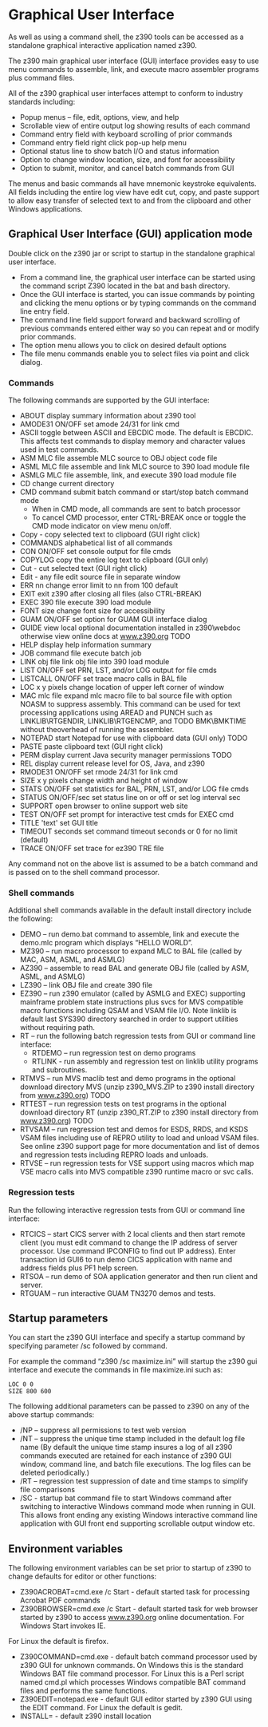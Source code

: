 # Graphical User Interface

As well as using a command shell, the z390 tools can be accessed as a standalone graphical interactive application named z390.

The z390 main graphical user interface (GUI) interface provides easy to use menu 
commands to assemble, link, and execute macro assembler programs plus command files.

All of the z390 graphical user interfaces attempt to conform to industry standards
including:

* Popup menus – file, edit, options, view, and help
* Scrollable view of entire output log showing results of each command
* Command entry field with keyboard scrolling of prior commands
* Command entry field right click pop-up help menu
* Optional status line to show batch I/O and status information
* Option to change window location, size, and font for accessibility
* Option to submit, monitor, and cancel batch commands from GUI

The menus and basic commands all have mnemonic keystroke equivalents. All
fields including the entire log view have edit cut, copy, and paste support to allow
easy transfer of selected text to and from the clipboard and other Windows
applications.

## Graphical User Interface (GUI) application mode

Double click on the z390 jar or script to startup in the
standalone graphical user interface.

* From a command line, the graphical user interface can be started
using the command script Z390 located in the bat and bash directory.
* Once the GUI interface is started, you can issue commands by
pointing and clicking the menu options or by typing commands on the
command line entry field. 
* The command line field support forward and backward scrolling of 
previous commands entered either way so you can repeat and or modify 
prior commands. 
* The option menu allows you to click on desired default options
* The file menu commands enable you to select files via point and click dialog. 

### Commands

The following commands are supported by the GUI interface:

* ABOUT display summary information about z390 tool
* AMODE31 ON/OFF set amode 24/31 for link cmd
* ASCII toggle between ASCII and EBCDIC mode. The default is EBCDIC. This affects test commands to
display memory and character values used in test commands.
* ASM MLC file assemble MLC source to OBJ object code file
* ASML MLC file assemble and link MLC source to 390 load module file
* ASMLG MLC file assemble, link, and execute 390 load module file
* CD change current directory
* CMD command submit batch command or start/stop batch command mode
    * When in CMD mode, all commands are sent to batch processor
    * To cancel CMD processor, enter CTRL-BREAK once or toggle the CMD mode indicator on view menu on/off.
* Copy - copy selected text to clipboard (GUI right click)
* COMMANDS alphabetical list of all commands
* CON ON/OFF set console output for file cmds
* COPYLOG copy the entire log text to clipboard (GUI only)
* Cut - cut selected text (GUI right click)
* Edit - any file edit source file in separate window
* ERR nn change error limit to nn from 100 default
* EXIT exit z390 after closing all files (also CTRL-BREAK)
* EXEC 390 file execute 390 load module
* FONT size change font size for accessibility
* GUAM ON/OFF set option for GUAM GUI interface dialog
* GUIDE view local optional documentation installed in z390\webdoc otherwise view online docs at www.z390.org TODO
* HELP display help information summary
* JOB command file execute batch job
* LINK obj file link obj file into 390 load module
* LIST ON/OFF set PRN, LST, and/or LOG output for file cmds
* LISTCALL ON/OFF set trace macro calls in BAL file
* LOC x y pixels change location of upper left corner of window
* MAC mlc file expand mlc macro file to bal source file with option NOASM to suppress assembly. This command can be used for text processing applications using AREAD and PUNCH such as LINKLIB\RTGENDIR, LINKLIB\RTGENCMP, and TODO BMK\BMKTIME without theoverhead of running the assembler.
* NOTEPAD start Notepad for use with clipboard data (GUI only) TODO
* PASTE paste clipboard text (GUI right click)
* PERM display current Java security manager permissions TODO
* REL display current release level for OS, Java, and z390
* RMODE31 ON/OFF set rmode 24/31 for link cmd
* SIZE x y pixels change width and height of window
* STATS ON/OFF set statistics for BAL, PRN, LST, and/or LOG file cmds
* STATUS ON/OFF/sec set status line on or off or set log interval sec
* SUPPORT open browser to online support web site
* TEST ON/OFF set prompt for interactive test cmds for EXEC cmd
* TITLE 'text' set GUI title
* TIMEOUT seconds set command timeout seconds or 0 for no limit (default)
* TRACE ON/OFF set trace for ez390 TRE file

Any command not on the above list is assumed to be a batch
command and is passed on to the shell command processor.

### Shell commands

Additional shell commands available in the default install directory
include the following:

* DEMO – run demo.bat command to assemble, link and execute the demo.mlc program which displays “HELLO WORLD”.
* MZ390 – run macro processor to expand MLC to BAL file (called by MAC, ASM, ASML, and ASMLG)
* AZ390 – assemble to read BAL and generate OBJ file (called by ASM, ASML, and ASMLG)
* LZ390 – link OBJ file and create 390 file
* EZ390 – run z390 emulator (called by ASMLG and EXEC) supporting mainframe problem state
  instructions plus svcs for MVS compatible macro functions including QSAM and VSAM file I/O. 
  Note linklib is default last SYS390 directory searched in order to support utilities without 
  requiring path.
* RT – run the following batch regression tests from GUI or command line interface:
    * RTDEMO – run regression test on demo programs
    * RTLINK - run assembly and regression test on linklib utility programs and subroutines.
* RTMVS – run MVS maclib test and demo programs in the optional download directory MVS 
  (unzip z390_MVS.ZIP to z390 install directory from www.z390.org) TODO
* RTTEST – run regression tests on test programs in the optional download directory RT 
  (unzip z390_RT.ZIP to z390 install directory from www.z390.org) TODO
* RTVSAM – run regression test and demos for ESDS, RRDS, and KSDS VSAM files including use of
  REPRO utility to load and unload VSAM files. See online z390 support page for more documentation and list of demos and regression tests including REPRO loads and unloads.
* RTVSE – run regression tests for VSE support using macros which map VSE macro calls into MVS
  compatible z390 runtime macro or svc calls.

### Regression tests

Run the following interactive regression tests from GUI or command line interface:

* RTCICS – start CICS server with 2 local clients and then start remote client 
  (you must edit command to change the IP address of server processor. Use
  command IPCONFIG to find out IP address). Enter
  transaction id GUI6 to run demo CICS application with
  name and address fields plus PF1 help screen.
* RTSOA – run demo of SOA application generator and then run client and server.
* RTGUAM – run interactive GUAM TN3270 demos and
  tests.


## Startup parameters

You can start the z390 GUI interface and specify a startup
command by specifying parameter /sc followed by command. 

For example the command “z390 /sc maximize.ini” will startup the z390
gui interface and execute the commands in file maximize.ini such as:

    LOC 0 0
    SIZE 800 600

The following additional parameters can be passed to z390 on any of
the above startup commands:

* /NP – suppress all permissions to test web version
* /NT – suppress the unique time stamp included in the default
  log file name (By default the unique time stamp insures a log of
  all z390 commands executed are retained for each instance of 
  z390 GUI window, command line, and batch file executions. 
  The log files can be deleted periodically.)
* /RT – regression test suppression of date and time stamps to
  simplify file comparisons
* /SC <file> - startup bat command file to start Windows
  command after switching to interactive Windows command
  mode when running in GUI. This allows front ending any 
  existing Windows interactive command line application with 
  GUI front end supporting scrollable output window etc.

## Environment variables

The following environment variables can be set prior to
startup of z390 to change defaults for editor or other functions:

* Z390ACROBAT=cmd.exe /c Start - default started task
  for processing Acrobat PDF commands
* Z390BROWSER=cmd.exe /c Start - default started task 
  for web browser started by z390 to access www.z390.org 
  online documentation. For Windows Start invokes IE.

For Linux the default is firefox.

* Z390COMMAND=cmd.exe - default batch command 
  processor used by z390 GUI for unknown commands.
  On Windows this is the standard Windows BAT file 
  command processor. For Linux this is a Perl script 
  named cmd.pl which processes Windows compatible 
  BAT command files and performs the same functions.
* Z390EDIT=notepad.exe - default GUI editor started by
  z390 GUI using the EDIT command. For Linux the default is gedit.
* INSTALL= - default z390 install location